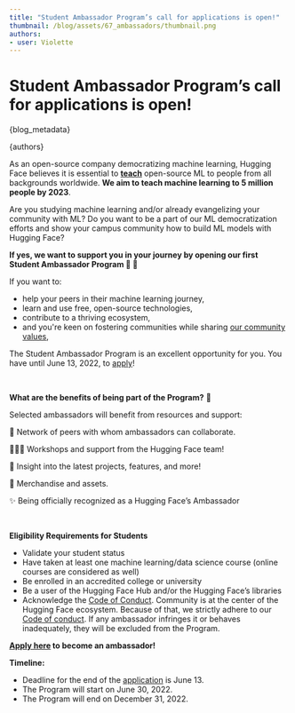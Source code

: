 ```yaml
---
title: "Student Ambassador Program’s call for applications is open!"
thumbnail: /blog/assets/67_ambassadors/thumbnail.png
authors:
- user: Violette
---
```


# Student Ambassador Program’s call for applications is open!

{blog_metadata}

{authors}

As an open-source company democratizing machine learning, Hugging Face believes it is essential to **[teach](https://huggingface.co/blog/education)** open-source ML to people from all backgrounds worldwide. **We aim to teach machine learning to 5 million people by 2023**.

Are you studying machine learning and/or already evangelizing your community with ML? Do you want to be a part of our ML democratization efforts and show your campus community how to build ML models with Hugging Face? 

**If yes, we want to support you in your journey by opening our first Student Ambassador Program 🤗 🥳**

If you want to:
* help your peers in their machine learning journey,
* learn and use free, open-source technologies,
* contribute to a thriving ecosystem,
* and you're keen on fostering communities while sharing [our community values](https://huggingface2.notion.site/huggingface2/Hugging-Face-Code-of-Conduct-45eeeafa9ef44c5e888a2952619fdfa8),

The Student Ambassador Program is an excellent opportunity for you. You have until June 13, 2022, to [apply](https://docs.google.com/forms/d/e/1FAIpQLScY9kTi-TjZipRFRviluRCwSjFf3CCsMbKedzO1tq2S0wtbNQ/viewform?usp=sf_link)! 

<br />

**What are the benefits of being part of the Program?** 🤩 

Selected ambassadors will benefit from resources and support:

🎎 Network of peers with whom ambassadors can collaborate. 

🧑🏻‍💻 Workshops and support from the Hugging Face team! 

🤗 Insight into the latest projects, features, and more!

🎁 Merchandise and assets. 

✨ Being officially recognized as a Hugging Face’s Ambassador

<br />

**Eligibility Requirements for Students**

- Validate your student status 
- Have taken at least one machine learning/data science course (online courses are considered as well)
- Be enrolled in an accredited college or university
- Be a user of the Hugging Face Hub and/or the Hugging Face’s libraries
- Acknowledge the [Code of Conduct](https://huggingface2.notion.site/huggingface2/Hugging-Face-Code-of-Conduct-45eeeafa9ef44c5e888a2952619fdfa8). Community is at the center of the Hugging Face ecosystem. Because of that, we strictly adhere to our [Code of conduct](https://huggingface2.notion.site/huggingface2/Hugging-Face-Code-of-Conduct-45eeeafa9ef44c5e888a2952619fdfa8). If any ambassador infringes it or behaves inadequately, they will be excluded from the Program.

**[Apply here](https://docs.google.com/forms/d/e/1FAIpQLScY9kTi-TjZipRFRviluRCwSjFf3CCsMbKedzO1tq2S0wtbNQ/viewform?usp=sf_link) to become an ambassador!**

**Timeline:**

- Deadline for the end of the [application](https://docs.google.com/forms/d/e/1FAIpQLScY9kTi-TjZipRFRviluRCwSjFf3CCsMbKedzO1tq2S0wtbNQ/viewform?usp=sf_link) is June 13.
- The Program will start on June 30, 2022.
- The Program will end on December 31, 2022.
